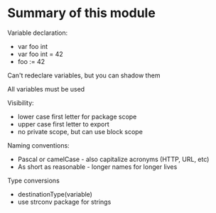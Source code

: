 # Summary of this module

Variable declaration:
- var foo int
- var foo int = 42
- foo := 42

Can't redeclare variables, but you can shadow them

All variables must be used

Visibility:
- lower case first letter for package scope
- upper case first letter to export
- no private scope, but can use block scope

Naming conventions:
- Pascal or camelCase - also capitalize acronyms (HTTP, URL, etc)
- As short as reasonable - longer names for longer lives

Type conversions
- destinationType(variable)
- use strconv package for strings